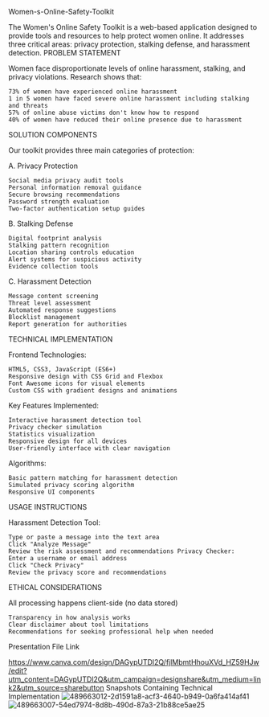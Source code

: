 Women-s-Online-Safety-Toolkit

The Women's Online Safety Toolkit is a web-based application designed to provide tools and resources to help protect women online. It addresses three critical areas: privacy protection, stalking defense, and harassment detection.
PROBLEM STATEMENT

Women face disproportionate levels of online harassment, stalking, and privacy violations. Research shows that:

    73% of women have experienced online harassment
    1 in 5 women have faced severe online harassment including stalking and threats
    57% of online abuse victims don't know how to respond
    40% of women have reduced their online presence due to harassment

SOLUTION COMPONENTS

Our toolkit provides three main categories of protection:

A. Privacy Protection

    Social media privacy audit tools
    Personal information removal guidance
    Secure browsing recommendations
    Password strength evaluation
    Two-factor authentication setup guides

B. Stalking Defense

    Digital footprint analysis
    Stalking pattern recognition
    Location sharing controls education
    Alert systems for suspicious activity
    Evidence collection tools

C. Harassment Detection

    Message content screening
    Threat level assessment
    Automated response suggestions
    Blocklist management
    Report generation for authorities

TECHNICAL IMPLEMENTATION

Frontend Technologies:

    HTML5, CSS3, JavaScript (ES6+)
    Responsive design with CSS Grid and Flexbox
    Font Awesome icons for visual elements
    Custom CSS with gradient designs and animations

Key Features Implemented:

    Interactive harassment detection tool
    Privacy checker simulation
    Statistics visualization
    Responsive design for all devices
    User-friendly interface with clear navigation

Algorithms:

    Basic pattern matching for harassment detection
    Simulated privacy scoring algorithm
    Responsive UI components

USAGE INSTRUCTIONS

Harassment Detection Tool:

    Type or paste a message into the text area
    Click "Analyze Message"
    Review the risk assessment and recommendations Privacy Checker:
    Enter a username or email address
    Click "Check Privacy"
    Review the privacy score and recommendations

ETHICAL CONSIDERATIONS

All processing happens client-side (no data stored)

    Transparency in how analysis works
    Clear disclaimer about tool limitations
    Recommendations for seeking professional help when needed

Presentation File Link

https://www.canva.com/design/DAGypUTDl2Q/fjlMbmtHhouXVd_HZ59HJw/edit?utm_content=DAGypUTDl2Q&utm_campaign=designshare&utm_medium=link2&utm_source=sharebutton
Snapshots Containing Technical Implementation
![489663012-2d1591a8-acf3-4640-b949-0a6fa414af41](https://github.com/user-attachments/assets/de02ece0-85e8-4c1c-81cb-dbebea0faf0e)
![489663007-54ed7974-8d8b-490d-87a3-21b88ce5ae25](https://github.com/user-attachments/assets/dfe31a13-5cf1-4fc6-897d-f5fe521e5cfd)

